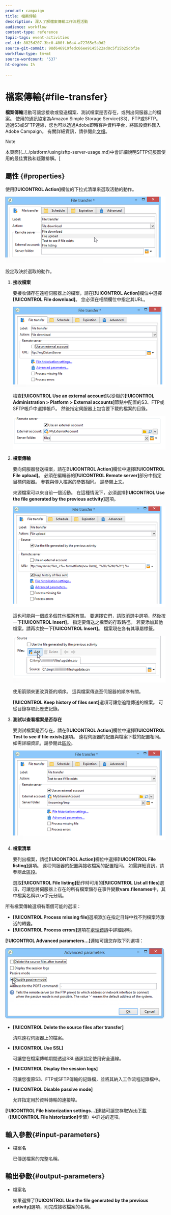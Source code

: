 ```yaml
---
product: campaign
title: 檔案傳輸
description: 深入了解檔案傳輸工作流程活動
audience: workflow
content-type: reference
topic-tags: event-activities
exl-id: 8025d207-3bc0-400f-b6a4-a72765e5a9d2
source-git-commit: 98d646919fedc66ee9145522ad0c5f15b25dbf2e
workflow-type: tm+mt
source-wordcount: '537'
ht-degree: 1%

---
```


# 檔案傳輸{#file-transfer}

**檔案傳輸**活動可讓您接收或發送檔案、測試檔案是否存在，或列出伺服器上的檔案。 使用的通訊協定為Amazon Simple Storage Service(S3)、FTP或SFTP。
透過S3或SFTP連線，您也可以透過Adobe即時客戶資料平台，將區段資料匯入Adobe Campaign。 有關詳細資訊，請參閱此[文檔](https://experienceleague.adobe.com/docs/experience-platform/destinations/catalog/email-marketing/adobe-campaign.html)。

>[!NOTE]
>
>本頁面](../../platform/using/sftp-server-usage.md)中會詳細說明SFTP伺服器使用的最佳實務和疑難排解。[

## 屬性 {#properties}

使用&#x200B;**[!UICONTROL Action]**&#x200B;欄位的下拉式清單來選取活動的動作。

![](assets/file_transfert_action.png)

設定取決於選取的動作。

1. **接收檔案**

   要接收儲存在遠程伺服器上的檔案，請在&#x200B;**[!UICONTROL Action]**&#x200B;欄位中選擇&#x200B;**[!UICONTROL File download]**。 您必須在相關欄位中指定其URL。

   ![](assets/file_transfert_edit.png)

   檢查&#x200B;**[!UICONTROL Use an external account]**&#x200B;以從樹的&#x200B;**[!UICONTROL Administration > Platform > External accounts]**&#x200B;節點中配置的S3、FTP或SFTP帳戶中選擇帳戶。 然後指定伺服器上包含要下載的檔案的目錄。

   ![](assets/file_transfert_edit_external.png)

1. **檔案傳輸**

   要向伺服器發送檔案，請在&#x200B;**[!UICONTROL Action]**&#x200B;欄位中選擇&#x200B;**[!UICONTROL File upload]**。 必須在編輯器的&#x200B;**[!UICONTROL Remote server]**&#x200B;部分中指定目標伺服器。 參數與傳入檔案的參數相同。 請參閱上文。

   來源檔案可以來自前一個活動。 在這種情況下，必須選擇&#x200B;**[!UICONTROL Use the file generated by the previous activity]**&#x200B;選項。

   ![](assets/file_transfert_edit_send.png)

   這也可能與一個或多個其他檔案有關。 要選擇它們，請取消選中選項，然後按一下&#x200B;**[!UICONTROL Insert]**。 指定要傳送之檔案的存取路徑。 若要添加其他檔案，請再次按一下&#x200B;**[!UICONTROL Insert]**。 檔案現在各有其專屬標籤。

   ![](assets/file_transfert_source.png)

   使用箭頭來更改頁簽的順序。 這與檔案傳送至伺服器的順序有關。

   **[!UICONTROL Keep history of files sent]**&#x200B;選項可讓您追蹤傳送的檔案。 可從目錄存取此歷史記錄。

1. **測試以查看檔案是否存在**

   要測試檔案是否存在，請在&#x200B;**[!UICONTROL Action]**&#x200B;欄位中選擇&#x200B;**[!UICONTROL Test to see if file exists]**&#x200B;選項。 遠程伺服器的配置與檔案下載的配置相同。 如需詳細資訊，請參閱此[區段](#properties)。

   ![](assets/file_transfert_edit_test.png)

1. **檔案清單**

   要列出檔案，請從&#x200B;**[!UICONTROL Action]**&#x200B;欄位中選擇&#x200B;**[!UICONTROL File listing]**&#x200B;選項。 遠程伺服器的配置與接收檔案的配置相同。 如需詳細資訊，請參閱此[區段](#properties)。

   選取&#x200B;**[!UICONTROL File listing]**&#x200B;動作時可用的&#x200B;**[!UICONTROL List all files]**&#x200B;選項，可讓您將伺服器上存在的所有檔案儲存在事件變數&#x200B;**vars.filenames**&#x200B;中，其中檔案名稱以`\n`字元分隔。

所有檔案傳輸選項有兩個可能的選項：

* **[!UICONTROL Process missing file]**&#x200B;選項添加在指定目錄中找不到檔案時激活的轉變。
* **[!UICONTROL Process errors]**&#x200B;選項在[處理錯誤](../../workflow/using/monitoring-workflow-execution.md#processing-errors)中詳細說明。

**[!UICONTROL Advanced parameters...]**&#x200B;連結可讓您存取下列選項：

![](assets/file_transfert_advanced.png)

* **[!UICONTROL Delete the source files after transfer]**

   清除遠程伺服器上的檔案。

* **[!UICONTROL Use SSL]**

   可讓您在檔案傳輸期間透過SSL通訊協定使用安全連線。

* **[!UICONTROL Display the session logs]**

   可讓您復原S3、FTP或SFTP傳輸的記錄檔，並將其納入工作流程記錄檔中。

* **[!UICONTROL Disable passive mode]**

   允許指定用於資料傳輸的連接埠。

**[!UICONTROL File historization settings...]**&#x200B;連結可讓您存取[Web下載](../../workflow/using/web-download.md)（**[!UICONTROL File historization]**&#x200B;步驟）中詳述的選項。

## 輸入參數{#input-parameters}

* 檔案名

   已傳送檔案的完整名稱。

## 輸出參數{#output-parameters}

* 檔案名

   如果選擇了&#x200B;**[!UICONTROL Use the file generated by the previous activity]**&#x200B;選項，則完成接收檔案的名稱。
